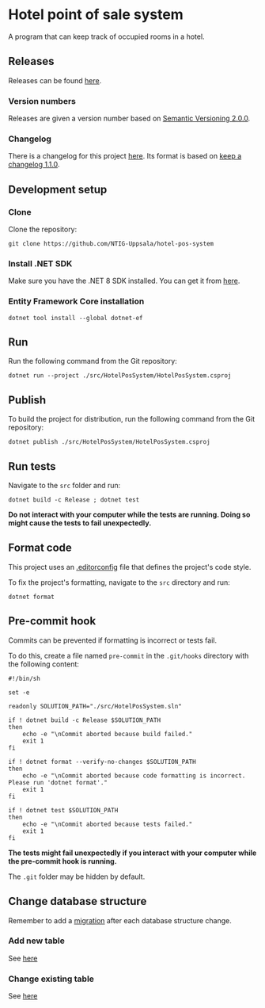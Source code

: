 # Hotel point of sale system

A program that can keep track of occupied rooms in a hotel.

## Releases

Releases can be found [here](https://github.com/NTIG-Uppsala/hotel-pos-system/releases).

### Version numbers

Releases are given a version number based on [Semantic Versioning 2.0.0](https://semver.org/spec/v2.0.0.html).

### Changelog

There is a changelog for this project [here](./CHANGELOG.md). Its format is based on [keep a changelog 1.1.0](https://keepachangelog.com/en/1.1.0/).

## Development setup

### Clone

Clone the repository:

```shell
git clone https://github.com/NTIG-Uppsala/hotel-pos-system
```

### Install .NET SDK

Make sure you have the .NET 8 SDK installed. You can get it from [here](https://dotnet.microsoft.com/en-us/download/dotnet/8.0).

### Entity Framework Core installation

```shell
dotnet tool install --global dotnet-ef
```

## Run

Run the following command from the Git repository:

```shell
dotnet run --project ./src/HotelPosSystem/HotelPosSystem.csproj
```

## Publish

To build the project for distribution, run the following command from the Git repository:

```shell
dotnet publish ./src/HotelPosSystem/HotelPosSystem.csproj
```

## Run tests

Navigate to the `src` folder and run:

```shell
dotnet build -c Release ; dotnet test
```

**Do not interact with your computer while the tests are running. Doing so might cause the tests to fail unexpectedly.**

## Format code

This project uses an [.editorconfig](./.editorconfig) file that defines the project's code style.

To fix the project's formatting, navigate to the `src` directory and run:

```shell
dotnet format
```

## Pre-commit hook

Commits can be prevented if formatting is incorrect or tests fail. 

To do this, create a file named `pre-commit` in the `.git/hooks` directory with the following content:

```shell
#!/bin/sh

set -e

readonly SOLUTION_PATH="./src/HotelPosSystem.sln"

if ! dotnet build -c Release $SOLUTION_PATH
then
    echo -e "\nCommit aborted because build failed."
    exit 1
fi

if ! dotnet format --verify-no-changes $SOLUTION_PATH
then
    echo -e "\nCommit aborted because code formatting is incorrect. Please run 'dotnet format'."
    exit 1
fi

if ! dotnet test $SOLUTION_PATH
then
    echo -e "\nCommit aborted because tests failed."
    exit 1
fi
```

**The tests might fail unexpectedly if you interact with your computer while the pre-commit hook is running.**

The `.git` folder may be hidden by default.

## Change database structure

Remember to add a [migration](https://learn.microsoft.com/en-us/ef/core/managing-schemas/migrations/?tabs=dotnet-core-cli) after each database structure change.

### Add new table

See [here](https://learn.microsoft.com/en-us/ef/core/get-started/overview/first-app?tabs=netcore-cli#create-the-model)

### Change existing table

See [here](https://learn.microsoft.com/en-us/ef/core/managing-schemas/migrations/?tabs=dotnet-core-cli#evolving-your-model)
